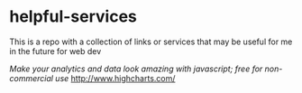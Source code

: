 # helpful-services
This is a repo with a collection of links or services that may be useful for me in the future for web dev 

_Make your analytics and data look amazing with javascript; free for non-commercial use_
http://www.highcharts.com/

